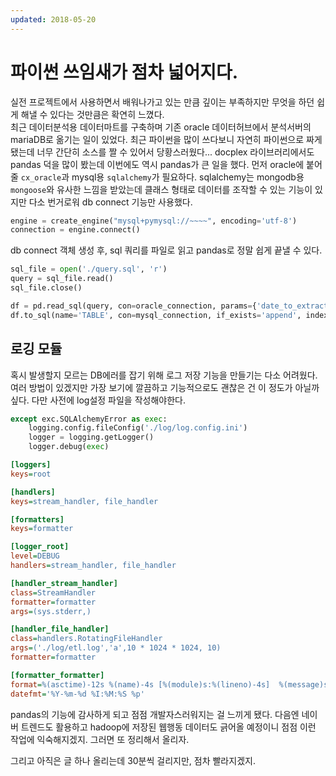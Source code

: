 ```yaml
---
updated: 2018-05-20
---
```


# 파이썬 쓰임새가 점차 넓어지다.
실전 프로젝트에서 사용하면서 배워나가고 있는 만큼 깊이는 부족하지만 무엇을 하던 쉽게 해낼 수 있다는 것만큼은 확연히 느꼈다.  
최근 데이터분석용 데이터마트를 구축하며 기존 oracle 데이터허브에서 분석서버의 mariaDB로 옮기는 일이 있었다. 최근 파이썬을 많이 쓰다보니 자연히 파이썬으로 짜게 됐는데 너무 간단히 소스를 짤 수 있어서 당황스러웠다...
  docplex 라이브러리에서도 pandas 덕을 많이 봤는데 이번에도 역시 pandas가 큰 일을 했다. 먼저 oracle에 붙어줄 `cx_oracle`과 mysql용 `sqlalchemy`가 필요하다. sqlalchemy는 mongodb용 `mongoose`와 유사한 느낌을 받았는데 클래스 형태로 데이터를 조작할 수 있는 기능이 있지만 다소 번거로워 db connect 기능만 사용했다.
```python
engine = create_engine("mysql+pymysql://~~~~", encoding='utf-8')
connection = engine.connect()
```

db connect 객체 생성 후, sql 쿼리를 파일로 읽고 pandas로 정말 쉽게 끝낼 수 있다.
```python
sql_file = open('./query.sql', 'r')
query = sql_file.read()
sql_file.close()

df = pd.read_sql(query, con=oracle_connection, params={'date_to_extract': Date})
df.to_sql(name='TABLE', con=mysql_connection, if_exists='append', index=False)
```

## 로깅 모듈
혹시 발생할지 모르는 DB에러를 잡기 위해 로그 저장 기능을 만들기는 다소 어려웠다. 여러 방법이 있겠지만 가장 보기에 깔끔하고 기능적으로도 괜찮은 건 이 정도가 아닐까 싶다. 다만 사전에 log설정 파일을 작성해야한다.
```python
except exc.SQLAlchemyError as exec:
    logging.config.fileConfig('./log/log.config.ini')
    logger = logging.getLogger()
    logger.debug(exec)
```

```ini
[loggers]
keys=root

[handlers]
keys=stream_handler, file_handler

[formatters]
keys=formatter

[logger_root]
level=DEBUG
handlers=stream_handler, file_handler

[handler_stream_handler]
class=StreamHandler
formatter=formatter
args=(sys.stderr,)

[handler_file_handler]
class=handlers.RotatingFileHandler
args=('./log/etl.log','a',10 * 1024 * 1024, 10)
formatter=formatter

[formatter_formatter]
format=%(asctime)-12s %(name)-4s [%(module)s:%(lineno)-4s]  %(message)s
datefmt='%Y-%m-%d %I:%M:%S %p'
```

pandas의 기능에 감사하게 되고 점점 개발자스러워지는 걸 느끼게 됐다. 다음엔 네이버 트렌드도 활용하고 hadoop에 저장된 웹행동 데이터도 긁어올 예정이니 점점 이런 작업에 익숙해지겠지. 그러면 또 정리해서 올리자.

  그리고 아직은 글 하나 올리는데 30분씩 걸리지만, 점차 빨라지겠지.
